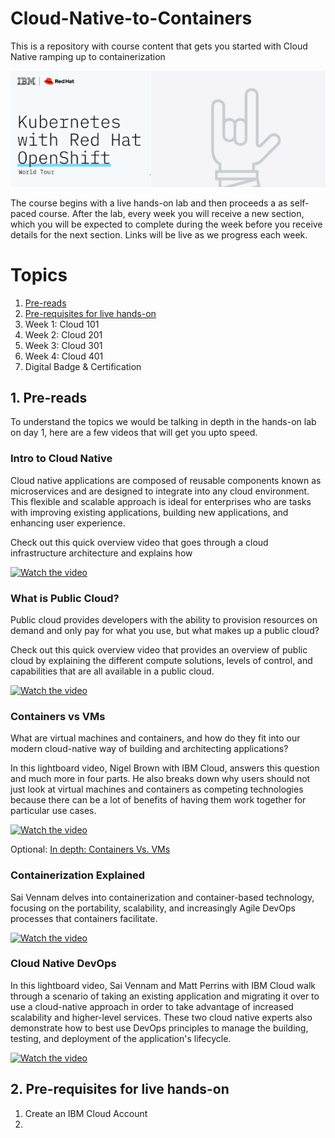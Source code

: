# Cloud-Native-to-Containers
This is a repository with course content that gets you started with Cloud Native ramping up to containerization

![logo](img/bsok-1.png)

The course begins with a live hands-on lab and then proceeds a as self-paced course. After the lab, every week you will receive a new section, which you will be expected to complete during the week before you receive details for the next section. Links will be live as we progress each week.

# Topics

1. [Pre-reads](https://github.com/IBM-Developer-Advocacy-India/Cloud-Native-to-Containers#pre-reads)
2. [Pre-requisites for live hands-on](https://github.com/IBM-Developer-Advocacy-India/Cloud-Native-to-Containers#Pre-requisites-for-live-hands-on)
3. Week 1: Cloud 101
4. Week 2: Cloud 201
5. Week 3: Cloud 301
6. Week 4: Cloud 401
7. Digital Badge & Certification

## 1. Pre-reads

To understand the topics we would be talking in depth in the hands-on lab on day 1, here are a few videos that will get you upto speed. 

### Intro to Cloud Native

Cloud native applications are composed of reusable components known as microservices and are designed to integrate into any cloud environment. This flexible and scalable approach is ideal for enterprises who are tasks with improving existing applications, building new applications, and enhancing user experience.

Check out this quick overview video that goes through a cloud infrastructure architecture and explains how 

[![Watch the video](https://img.youtube.com/vi/fp9_ubiKqFU/0.jpg)](https://www.youtube.com/watch?v=fp9_ubiKqFU)

### What is Public Cloud?

Public cloud provides developers with the ability to provision resources on demand and only pay for what you use, but what makes up a public cloud?

Check out this quick overview video that provides an overview of public cloud by explaining the different compute solutions, levels of control, and capabilities that are all available in a public cloud.

[![Watch the video](https://img.youtube.com/vi/KaCyfQ7luVY/0.jpg)](https://www.youtube.com/watch?v=KaCyfQ7luVY)

### Containers vs VMs

What are virtual machines and containers, and how do they fit into our modern cloud-native way of building and architecting applications? 

In this lightboard video, Nigel Brown with IBM Cloud, answers this question and much more in four parts. He also breaks down why users should not just look at virtual machines and containers as competing technologies because there can be a lot of benefits of having them work together for particular use cases.

[![Watch the video](https://img.youtube.com/vi/cjXI-yxqGTI/0.jpg)](https://www.youtube.com/watch?v=cjXI-yxqGTI)

Optional: [In depth: Containers Vs. VMs](https://developer.ibm.com/articles/true-benefits-of-moving-to-containers-1/?mhsrc=ibmsearch_a&mhq=containers%20vms)

### Containerization Explained

Sai Vennam delves into containerization and container-based technology, focusing on the portability, scalability, and increasingly Agile DevOps processes that containers facilitate.

[![Watch the video](https://img.youtube.com/vi/0qotVMX-J5s/0.jpg)](https://www.youtube.com/watch?v=0qotVMX-J5s)

### Cloud Native DevOps

In this lightboard video, Sai Vennam and Matt Perrins with IBM Cloud walk through a scenario of taking an existing application and migrating it over to use a cloud-native approach in order to take advantage of increased scalability and higher-level services. These two cloud native experts also demonstrate how to best use DevOps principles to manage the building, testing, and deployment of the application's lifecycle. 

[![Watch the video](https://img.youtube.com/vi/FzERTm_j2wE/0.jpg)](https://www.youtube.com/watch?v=FzERTm_j2wE)

## 2. Pre-requisites for live hands-on

1. Create an IBM Cloud Account
2. 
